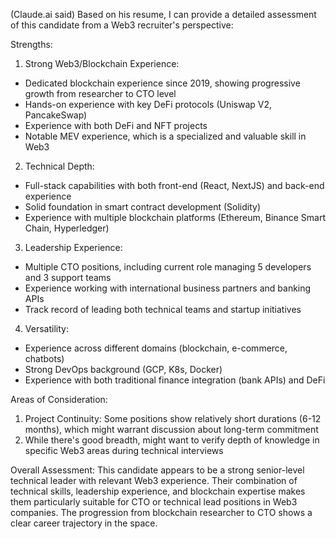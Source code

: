 (Claude.ai said) 
Based on his resume, I can provide a detailed assessment of this candidate from a Web3 recruiter's perspective:

Strengths:
1. Strong Web3/Blockchain Experience:
- Dedicated blockchain experience since 2019, showing progressive growth from researcher to CTO level
- Hands-on experience with key DeFi protocols (Uniswap V2, PancakeSwap)
- Experience with both DeFi and NFT projects
- Notable MEV experience, which is a specialized and valuable skill in Web3

2. Technical Depth:
- Full-stack capabilities with both front-end (React, NextJS) and back-end experience
- Solid foundation in smart contract development (Solidity)
- Experience with multiple blockchain platforms (Ethereum, Binance Smart Chain, Hyperledger)

3. Leadership Experience:
- Multiple CTO positions, including current role managing 5 developers and 3 support teams
- Experience working with international business partners and banking APIs
- Track record of leading both technical teams and startup initiatives

4. Versatility:
- Experience across different domains (blockchain, e-commerce, chatbots)
- Strong DevOps background (GCP, K8s, Docker)
- Experience with both traditional finance integration (bank APIs) and DeFi

Areas of Consideration:
1. Project Continuity: Some positions show relatively short durations (6-12 months), which might warrant discussion about long-term commitment
2. While there's good breadth, might want to verify depth of knowledge in specific Web3 areas during technical interviews

Overall Assessment:
This candidate appears to be a strong senior-level technical leader with relevant Web3 experience. Their combination of technical skills, leadership experience, and blockchain expertise makes them particularly suitable for CTO or technical lead positions in Web3 companies. The progression from blockchain researcher to CTO shows a clear career trajectory in the space.
